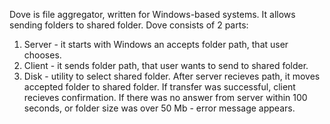Dove is file aggregator, written for Windows-based systems. It allows sending folders to shared folder.
Dove consists of 2 parts:
   1. Server - it starts with Windows an accepts folder path, that user chooses.
   2. Client - it sends folder path, that user wants to send to shared folder.
   3. Disk - utility to select shared folder.
After server recieves path, it moves accepted folder to shared folder. If transfer was successful, client recieves confirmation. If there was no answer from server within 100 seconds, or folder size was over 50 Mb - error message appears.
